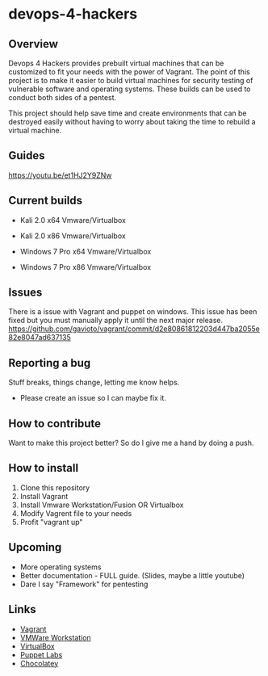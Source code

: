 # devops-4-hackers

## Overview

Devops 4 Hackers provides prebuilt virtual machines that can be customized to fit your needs with the power of Vagrant. The point of this project is to make it easier to build virtual machines for security testing of vulnerable software and operating systems. These builds can be used to conduct both sides of a pentest.

This project should help save time and create environments that can be destroyed easily without having to worry about taking the time to rebuild a virtual machine.

## Guides

https://youtu.be/et1HJ2Y9ZNw

## Current builds

- Kali 2.0 x64   Vmware/Virtualbox
- Kali 2.0 x86    Vmware/Virtualbox

- Windows 7 Pro x64   Vmware/Virtualbox
- Windows 7 Pro x86    Vmware/Virtualbox

## Issues
There is a issue with Vagrant and puppet on windows. This issue has been fixed but you must manually apply it until the next major release.
https://github.com/gavioto/vagrant/commit/d2e80861812203d447ba2055e82e8047ad637135

## Reporting a bug

Stuff breaks, things change, letting me know helps.

- Please create an issue so I can maybe fix it.


## How to contribute

Want to make this project better? So do I give me a hand by doing a push.

## How to install

1. Clone this repository
2. Install Vagrant
3. Install Vmware Workstation/Fusion OR Virtualbox
4. Modify Vagrent file to your needs
5. Profit "vagrant up"

## Upcoming

- More operating systems
- Better documentation - FULL guide. (Slides, maybe a little youtube)
- Dare I say "Framework" for pentesting


## Links

- [Vagrant](https://www.vagrantup.com/)
- [VMWare Workstation](https://www.vmware.com/products/desktop-virtualization.html)
- [VirtualBox](https://www.virtualbox.org/wiki/Downloads)
- [Puppet Labs](https://puppetlabs.com/)
- [Chocolatey](https://chocolatey.org/)
